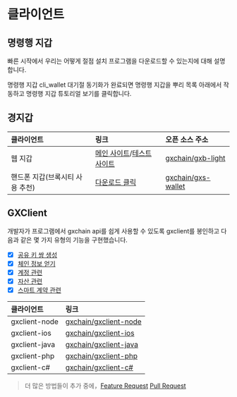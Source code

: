 # 클라이언트

## 명령행 지갑

빠른 시작에서 우리는 어떻게 절점 설치 프로그램을 다운로드할 수 있는지에 대해 설명합니다.

명령행 지갑 cli_wallet 대기절 동기화가 완료되면 명령행 지갑을 뿌리 목록 아래에서 작동하고 명령행 지갑 튜토리얼 보기를 클릭합니다.

## 경지갑
| 클라이언트 | 링크 | 오픈 소스 주소 |
| :-- | :-- | :-- |
| 웹 지갑 | [메인 사이트](https://wallet.gxb.io)/[테스트 사이트](https://testnet.wallet.gxchain.org) | [gxchain/gxb-light](https://github.com/gxchain/gxb-light) |
| 핸드폰 지갑(브록시티 사용 추천) | [다운로드 클릭](https://blockcity.gxb.io/download) | [gxchain/gxs-wallet](https://github.com/gxchain/gxs-wallet) |


## GXClient

개발자가 프로그램에서 gxchain api를 쉽게 사용할 수 있도록 gxclient를 봉인하고 다음과 같은 몇 가지 유형의 기능을 구현했습니다.

- [x] [공유 키 쌍 생성](https://gxchain.github.io/gxclient-node/api/#chain-api)
- [x] [체인 정보 얻기](https://gxchain.github.io/gxclient-node/api/#chain-api)
- [x] [계정 관련](https://gxchain.github.io/gxclient-node/api/#account-api)
- [x] [자산 관련](https://gxchain.github.io/gxclient-node/api/#asset-api)
- [x] [스마트 계약 관련](https://gxchain.github.io/gxclient-node/api/#contract-api)

| 클라이언트 | 링크 |
| :-- | :-- |
| gxclient-node | [gxchain/gxclient-node](https://github.com/gxchain/gxclient-node) |
| gxclient-ios | [gxchain/gxclient-ios](https://github.com/gxchain/gxclient-ios) |
| gxclient-java | [gxchain/gxclient-java](https://github.com/gxchain/gxclient-java) |
| gxclient-php | [gxchain/gxclient-php](https://github.com/gxchain/gxclient-php) |
| gxclient-c# | [gxchain/gxclient-c#](https://github.com/gxchain/gxclient-csharp) |


> 더 많은 방법들이 추가 중에，[Feature Request](https://github.com/gxchain/gxclient-node/issues/new?template=feature_request.md) [Pull Request](https://github.com/gxchain/gxclient-node)
